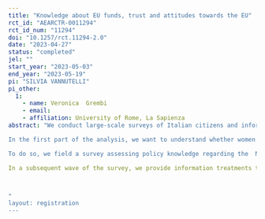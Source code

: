 ```yaml
---
title: "Knowledge about EU funds, trust and attitudes towards the EU"
rct_id: "AEARCTR-0011294"
rct_id_num: "11294"
doi: "10.1257/rct.11294-2.0"
date: "2023-04-27"
status: "completed"
jel: ""
start_year: "2023-05-03"
end_year: "2023-05-19"
pi: "SILVIA VANNUTELLI"
pi_other:
  1:
    - name: Veronica  Grembi
    - email: 
    - affiliation: University of Rome, La Sapienza
abstract: "We conduct large-scale surveys of Italian citizens and information treatments about a very large EU-financed transfer scheme (the Next Generation EU) to understand a) if and why there exists a gender gap in policy literacy and b) how policy knowledge affects trust and attitudes towards the EU.
In the first part of the analysis, we want to understand whether women are more or less informed than men, if so, whether the gaps are driven by differences in confidence or actual knowledge gaps. We also aim to test whether women respond differently to communication about the program based on the type of information they receive. 
To do so, we field a survey assessing policy knowledge regarding the  Next Generation EU and conduct a survey experiment where we randomize the availability of "I Dont Know" options for all the policy knowledge-assessment questions, to evaluate the role of gender differences in confidence. 
In a subsequent wave of the survey, we provide information treatments to see to what extent individuals learn about the policy and if there are differential effects depending on the framing of information they receive. Furthermore, thanks to geographic variation in the data, we investigate whether living in areas that are more vs. less intensively treated by the policy affect perceptions and attitudes and if the gender gradient in knowledge persists across areas. We also investigate whether the provided information affect trust and attitudes towards the EU, and whether women respond differently also along this margin.

"
layout: registration
---
```



